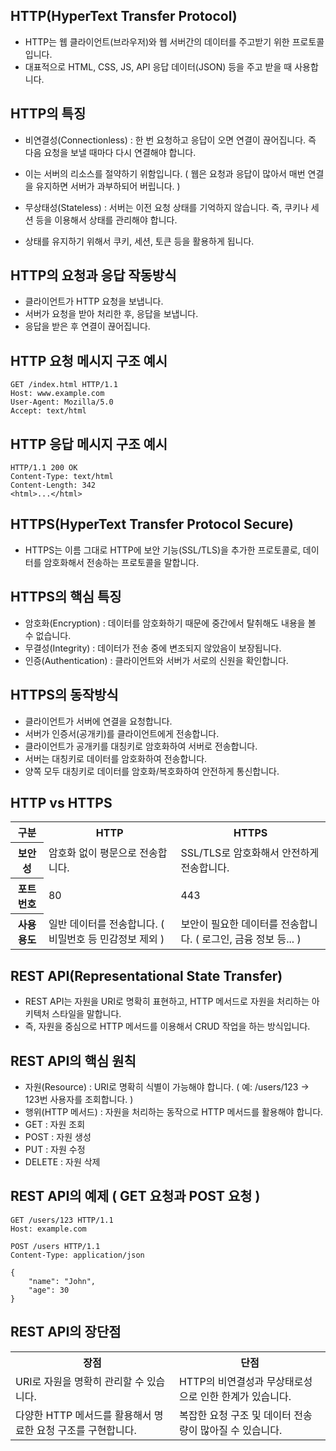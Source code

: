 HTTP(HyperText Transfer Protocol)
-----------------------------------------------------------
- HTTP는 웹 클라이언트(브라우저)와 웹 서버간의 데이터를 주고받기 위한 프로토콜입니다.
- 대표적으로 HTML, CSS, JS, API 응답 데이터(JSON) 등을 주고 받을 때 사용합니다.
  
HTTP의 특징
----------------------------------------------------------
- 비연결성(Connectionless) : 한 번 요청하고 응답이 오면 연결이 끊어집니다. 즉 다음 요청을 보낼 때마다 다시 연결해야 합니다.
- 이는 서버의 리소스를 절약하기 위함입니다. ( 웹은 요청과 응답이 많아서 매번 연결을 유지하면 서버가 과부하되어 버립니다. )
  
- 무상태성(Stateless) : 서버는 이전 요청 상태를 기억하지 않습니다. 즉, 쿠키나 세션 등을 이용해서 상태를 관리해야 합니다.
- 상태를 유지하기 위해서 쿠키, 세션, 토큰 등을 활용하게 됩니다.
  
HTTP의 요청과 응답 작동방식
------------------------------------------------------
- 클라이언트가 HTTP 요청을 보냅니다.
- 서버가 요청을 받아 처리한 후, 응답을 보냅니다.
- 응답을 받은 후 연결이 끊어집니다.

HTTP 요청 메시지 구조 예시
--------------------------------------------------
```
GET /index.html HTTP/1.1
Host: www.example.com
User-Agent: Mozilla/5.0
Accept: text/html
```

HTTP 응답 메시지 구조 예시
-------------------------------------------------------
```
HTTP/1.1 200 OK
Content-Type: text/html
Content-Length: 342
<html>...</html>
```

HTTPS(HyperText Transfer Protocol Secure)
------------------------------------------------------------
- HTTPS는 이름 그대로 HTTP에 보안 기능(SSL/TLS)을 추가한 프로토콜로, 데이터를 암호화해서 전송하는 프로토콜을 말합니다.

HTTPS의 핵심 특징
----------------------------------------------------------
- 암호화(Encryption) : 데이터를 암호화하기 때문에 중간에서 탈취해도 내용을 볼 수 없습니다.
- 무결성(Integrity) : 데이터가 전송 중에 변조되지 않았음이 보장됩니다.
- 인증(Authentication) : 클라이언트와 서버가 서로의 신원을 확인합니다.

HTTPS의 동작방식
------------------------------------------------------------
- 클라이언트가 서버에 연결을 요청합니다.
- 서버가 인증서(공개키)를 클라이언트에게 전송합니다.
- 클라이언트가 공개키를 대칭키로 암호화하여 서버로 전송합니다.
- 서버는 대칭키로 데이터를 암호화하여 전송합니다.
- 양쪽 모두 대칭키로 데이터를 암호화/복호화하여 안전하게 통신합니다.

HTTP vs HTTPS
------------------------------------------------------
<table>
  <tr>
    <th>구분</th>
    <th>HTTP</th>
    <th>HTTPS</th>
  </tr>
  <tr>
    <th>보안성</th>
    <td>암호화 없이 평문으로 전송합니다.</td>
    <td>SSL/TLS로 암호화해서 안전하게 전송합니다.</td>
  </tr>
  <tr>
    <th>포트 번호</th>
    <td>80</td>
    <td>443</td>
  </tr>
  <tr>
    <th>사용 용도</th>
    <td>일반 데이터를 전송합니다. ( 비밀번호 등 민감정보 제외 )</td>
    <td>보안이 필요한 데이터를 전송합니다. ( 로그인, 금융 정보 등... )</td>
  </tr>
</table>

REST API(Representational State Transfer)
----------------------------------------------------------
- REST API는 자원을 URI로 명확히 표현하고, HTTP 메서드로 자원을 처리하는 아키텍처 스타일을 말합니다.
- 즉, 자원을 중심으로 HTTP 메서드를 이용해서 CRUD 작업을 하는 방식입니다.

REST API의 핵심 원칙
---------------------------------------------------------
- 자원(Resource) : URI로 명확히 식별이 가능해야 합니다. ( 예: /users/123 -> 123번 사용자를 조회합니다. )
- 행위(HTTP 메서드) : 자원을 처리하는 동작으로 HTTP 메서드를 활용해야 합니다.
- GET : 자원 조회
- POST : 자원 생성
- PUT : 자원 수정
- DELETE : 자원 삭제

REST API의 예제 ( GET 요청과 POST 요청 )
------------------------------------------
```
GET /users/123 HTTP/1.1
Host: example.com
```

```
POST /users HTTP/1.1
Content-Type: application/json

{
    "name": "John",
    "age": 30
}
```

REST API의 장단점
----------------------------------------
<table>
  <tr>
    <th>장점</th>
    <th>단점</th>
  </tr>
  <tr>
    <td>URI로 자원을 명확히 관리할 수 있습니다.</td>
    <td>HTTP의 비연결성과 무상태로성으로 인한 한계가 있습니다.</td>
  </tr>
  <tr>
    <td>다양한 HTTP 메서드를 활용해서 명료한 요청 구조를 구현합니다.</td>
    <td>복잡한 요청 구조 및 데이터 전송량이 많아질 수 있습니다.</td>
  </tr>
</table>
